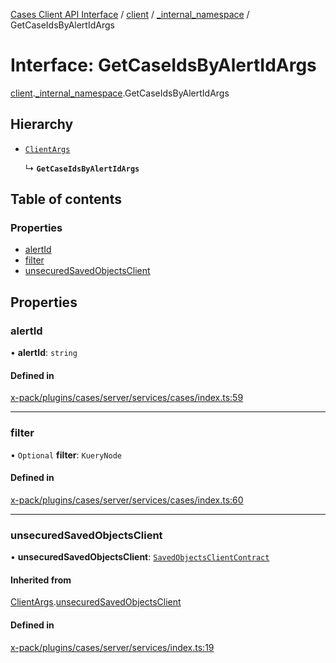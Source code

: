 [Cases Client API Interface](../README.md) / [client](../modules/client.md) / [\_internal\_namespace](../modules/client._internal_namespace.md) / GetCaseIdsByAlertIdArgs

# Interface: GetCaseIdsByAlertIdArgs

[client](../modules/client.md).[_internal_namespace](../modules/client._internal_namespace.md).GetCaseIdsByAlertIdArgs

## Hierarchy

- [`ClientArgs`](client._internal_namespace.ClientArgs-1.md)

  ↳ **`GetCaseIdsByAlertIdArgs`**

## Table of contents

### Properties

- [alertId](client._internal_namespace.GetCaseIdsByAlertIdArgs.md#alertid)
- [filter](client._internal_namespace.GetCaseIdsByAlertIdArgs.md#filter)
- [unsecuredSavedObjectsClient](client._internal_namespace.GetCaseIdsByAlertIdArgs.md#unsecuredsavedobjectsclient)

## Properties

### alertId

• **alertId**: `string`

#### Defined in

[x-pack/plugins/cases/server/services/cases/index.ts:59](https://github.com/elastic/kibana/blob/c427bf270ae/x-pack/plugins/cases/server/services/cases/index.ts#L59)

___

### filter

• `Optional` **filter**: `KueryNode`

#### Defined in

[x-pack/plugins/cases/server/services/cases/index.ts:60](https://github.com/elastic/kibana/blob/c427bf270ae/x-pack/plugins/cases/server/services/cases/index.ts#L60)

___

### unsecuredSavedObjectsClient

• **unsecuredSavedObjectsClient**: [`SavedObjectsClientContract`](../modules/client._internal_namespace.md#savedobjectsclientcontract)

#### Inherited from

[ClientArgs](client._internal_namespace.ClientArgs-1.md).[unsecuredSavedObjectsClient](client._internal_namespace.ClientArgs-1.md#unsecuredsavedobjectsclient)

#### Defined in

[x-pack/plugins/cases/server/services/index.ts:19](https://github.com/elastic/kibana/blob/c427bf270ae/x-pack/plugins/cases/server/services/index.ts#L19)
